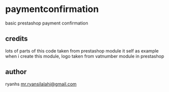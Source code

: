 # paymentconfirmation

basic prestashop payment confirmation

## credits
lots of parts of this code taken from prestashop module it self as example when i create this module,
logo taken from vatnumber module in prestashop

## author
ryanhs <mr.ryansilalahi@gmail.com>
